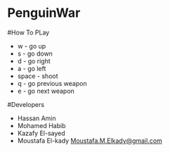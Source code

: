 # PenguinWar

#How To PLay
- w - go up
- s - go down
- d - go right
- a - go left
- space - shoot
- q - go previous weapon
- e - go next weapon

#Developers
- Hassan Amin
- Mohamed Habib
- Kazafy El-sayed
- Moustafa El-kady <Moustafa.M.Elkady@gmail.com>
